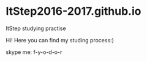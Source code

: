 # ItStep2016-2017.github.io
ItStep studying practise

Hi!
Here you can find my studing process:)

skype me: f-y-o-d-o-r
